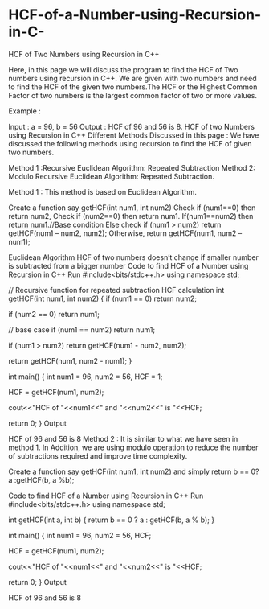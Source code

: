 # HCF-of-a-Number-using-Recursion-in-C-

HCF of Two Numbers using Recursion in C++
 

Here, in this page we will discuss the program to find the HCF of Two numbers using recursion in C++. We are given with two numbers and need to find the HCF of the given two numbers.The HCF or the Highest Common Factor of two numbers is the largest common factor of two or more values.

Example :

Input : a = 96, b = 56
Output : HCF of 96 and 56 is 8.
HCF of two Numbers using Recursion in C++
Different Methods Discussed in this page :
We have discussed the following methods using recursion to find the HCF of given two numbers.

Method 1 :Recursive Euclidean Algorithm: Repeated Subtraction
Method 2: Modulo Recursive Euclidean Algorithm: Repeated Subtraction.
 
Method 1 :
This method is based on  Euclidean Algorithm.

Create a function say getHCF(int num1, int num2)
Check if (num1==0) then return num2,
Check if (num2==0) then return num1.
If(num1==num2) then return num1.//Base condition
Else check if (num1 > num2) return getHCF(num1 – num2, num2); Otherwise, return getHCF(num1, num2 – num1);

Euclidean Algorithm
HCF of two numbers doesn’t change if smaller number is subtracted from a bigger number
Code to find HCF of a Number using Recursion in C++
Run
#include<bits/stdc++.h>
using namespace std;

// Recursive function for repeated subtraction HCF calculation
int getHCF(int num1, int num2)
{
   if (num1 == 0)
      return num2;

   if (num2 == 0)
      return num1;

   // base case
   if (num1 == num2)
      return num1;

   if (num1 > num2)
      return getHCF(num1 - num2, num2);

   return getHCF(num1, num2 - num1);
}

int main()
{
   int num1 = 96, num2 = 56, HCF = 1;

   HCF = getHCF(num1, num2);

   cout<<"HCF of "<<num1<<" and "<<num2<<" is "<<HCF;

   return 0;
}
Output

HCF of 96 and 56 is 8
Method 2 :
It is similar to what we have seen in method 1. In Addition, we are using modulo operation to reduce the number of subtractions required and improve time complexity.

Create a function say getHCF(int num1, int num2) and simply
return b == 0? a :getHCF(b, a %b);

Code to find HCF of a Number using Recursion in C++
Run
#include<bits/stdc++.h>
using namespace std;

int getHCF(int a, int b)
{
  return b == 0 ? a : getHCF(b, a % b);
}

int main()
{
  int num1 = 96, num2 = 56, HCF;

  HCF = getHCF(num1, num2);

  cout<<"HCF of "<<num1<<" and "<<num2<<" is "<<HCF;

  return 0;
}
Output

HCF of 96 and 56 is 8
